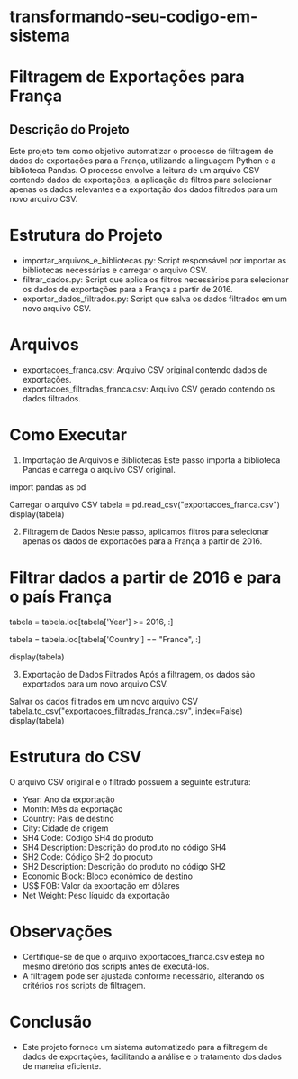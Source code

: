 # transformando-seu-codigo-em-sistema

# Filtragem de Exportações para França
## Descrição do Projeto
Este projeto tem como objetivo automatizar o processo de filtragem de dados de exportações para a França, utilizando a linguagem Python e a biblioteca Pandas. O processo envolve a leitura de um arquivo CSV contendo dados de exportações, a aplicação de filtros para selecionar apenas os dados relevantes e a exportação dos dados filtrados para um novo arquivo CSV.

# Estrutura do Projeto
- importar_arquivos_e_bibliotecas.py: Script responsável por importar as bibliotecas necessárias e carregar o arquivo CSV.
- filtrar_dados.py: Script que aplica os filtros necessários para selecionar os dados de exportações para a França a partir de 2016.
- exportar_dados_filtrados.py: Script que salva os dados filtrados em um novo arquivo CSV.

# Arquivos
- exportacoes_franca.csv: Arquivo CSV original contendo dados de exportações.
- exportacoes_filtradas_franca.csv: Arquivo CSV gerado contendo os dados filtrados.

# Como Executar
1. Importação de Arquivos e Bibliotecas
Este passo importa a biblioteca Pandas e carrega o arquivo CSV original.

import pandas as pd

Carregar o arquivo CSV
tabela = pd.read_csv("exportacoes_franca.csv")
display(tabela)

2. Filtragem de Dados
Neste passo, aplicamos filtros para selecionar apenas os dados de exportações para a França a partir de 2016.

# Filtrar dados a partir de 2016 e para o país França
tabela = tabela.loc[tabela['Year'] >= 2016, :]

tabela = tabela.loc[tabela['Country'] == "France", :]

display(tabela)

3. Exportação de Dados Filtrados
Após a filtragem, os dados são exportados para um novo arquivo CSV.

Salvar os dados filtrados em um novo arquivo CSV
tabela.to_csv("exportacoes_filtradas_franca.csv", index=False)
display(tabela)

# Estrutura do CSV
O arquivo CSV original e o filtrado possuem a seguinte estrutura:

- Year: Ano da exportação
- Month: Mês da exportação
- Country: País de destino
- City: Cidade de origem
- SH4 Code: Código SH4 do produto
- SH4 Description: Descrição do produto no código SH4
- SH2 Code: Código SH2 do produto
- SH2 Description: Descrição do produto no código SH2
- Economic Block: Bloco econômico de destino
- US$ FOB: Valor da exportação em dólares
- Net Weight: Peso líquido da exportação
  
# Observações

- Certifique-se de que o arquivo exportacoes_franca.csv esteja no mesmo diretório dos scripts antes de executá-los.
- A filtragem pode ser ajustada conforme necessário, alterando os critérios nos scripts de filtragem.

# Conclusão
- Este projeto fornece um sistema automatizado para a filtragem de dados de exportações, facilitando a análise e o tratamento dos dados de maneira eficiente.
